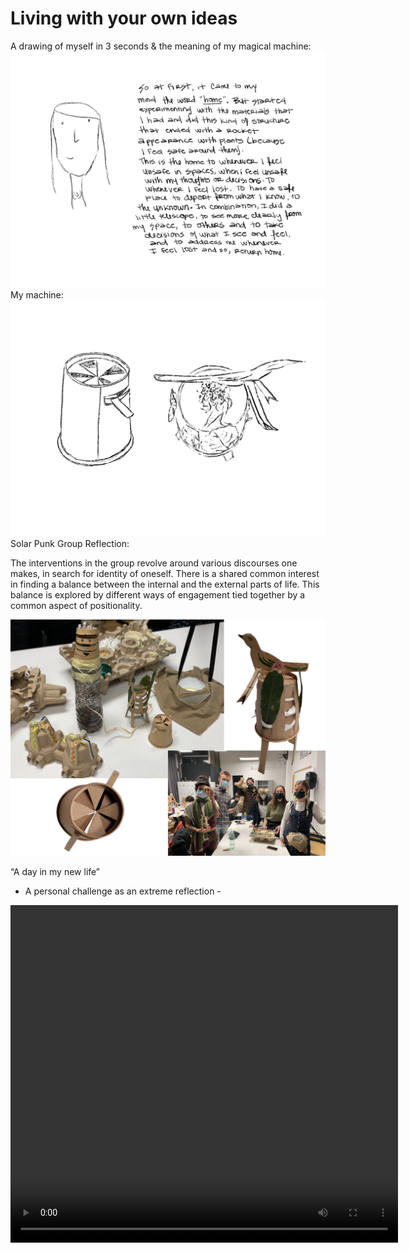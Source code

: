  
# Living with your own ideas

A drawing of myself in 3 seconds & the meaning of my magical machine:
<img src= "../../images/yo.png" alt="Photo of me and my reflection">
My machine:
<img src= "../../images/bocetos.png" alt="Photo of my workshop craft">
Solar Punk Group Reflection:

The interventions in the group revolve around various discourses one makes, in search for identity of oneself. There is a shared common interest in finding a balance between the internal and the external parts of life. This balance is explored by different ways of engagement tied together by a common aspect of positionality. 

<img src= "../../images/grupo3.png" alt="Photo of group">

“A day in my new life” 
- A personal challenge as an extreme reflection -

<video width="620" height="540" controls>
  <source src= "../../images/Don't get lost - Kai Nieves [new].mp4" type="video/mp4">
  
Reflection:
• What did you make? And why did it matter?
I went to the nearest park around my neighborhood withou my cellphone, to challenge my self on cultivating my sense of direction. Did a memory map after getting home, about what I remembered of the rute. It matter for me, because I was able to separate myself from technology for a while and explore my neighborhood, finding new spaces that I had not seen before. Asides from that, it was interesting to challenge myself to work with my memory, since I am a person who constantly forgets things.
• What happens when you involve yourself? What happens when you use yourself as an instrument?
I was involved in every aspect of the intervention beacuse I worked with my memory exclusively.
• Did anything change about your way of working?
I think that if I keep working memory exercises in different ways, it can help with concentration problems, headaches, etc.
• What does it mean for your future work?
It means that I could feel good about myself. It means that I could resolve my frustrations effectively without allowing it to affect me emotionally and mentally. I think that you cannot separate the personal from the professional, that is who we are and what defines us. And, if before we do not address the problems that haunt us, we will continue dragging them along the way. Also, I think that having done this exercise on something personal can help me to flow with the things that come my way and to feel safe regarding the future projects that I want to create. Also, on the way to the unknown, I entered into a deep reflection of how this work that was directed at my personal things could be transformed. Well, with help, I was able to understand that it can be a way to create urban graden in public spaces, marking on a map the exact places where food for everyone would be planted.
• After seeing the videos of your collective, how does it change your
understanding of it, present new opportunities or inspire new
possibilities for collaboration?
After having seen the videos of my groupmates, I don't see that they are related to mine. Well, mine was very personal and theirs was well directed to the things they want to continue working on. Likewise, I see it important that even though they were not the same, to know what page they are on and in what things they could help me or we could collaborate. I can also say that although I want to work with agriculture and although my intervention was not directed towards that, I find that I do not feel identified with some of my group because they are going outside the line of agriculture. Even though their interventions were really good and if I wanted to look for alternatives of how to work agriculture in other aspects, it would be a good exchange of knowledge. And as I said, I think my intervention could transform towards agricultural themes, so in that case it could be related to my collectives interventions too.
